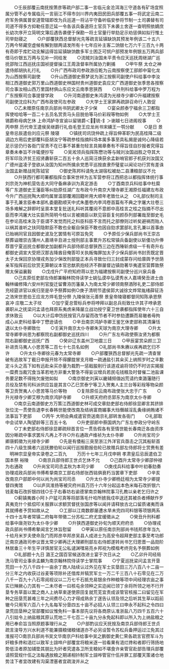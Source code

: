 <!-- { "loadSidebar": true } -->
　　○壬辰部覆云南抚按萧彦等疏户部二事一言临元金沧洱海三守道各有矿场宜照属分管不必专属临元一言丽江不得市剑川界内夷田民田兵部覆五事一将武定云南二府军务俱属普安道管辖即改为兵巡道一将沾平守备听临安参将节制一土司袭替有司司道不得多方抑勒任意迁延一令各该兵备道将土官员下未袭土舍逐一查明照依嫡庶长幼次序开立简明文簿后遇告袭便于保勘一将土官量行举劾足示劝惩俱如拟行惟土司举劾寝之
　　○户部覆狭西总督郜光先等疏言延镇缺饷其预发年例该二十五六万两今帑藏空虚候有解到银两请发所有十七年应补主客二饷银七万六千三百九十两有奇即于库贮动支解运得旨延镇缺饷数多军士困乏可悯户部预发年例银五万两兵部借马价银五万两与见补一同给发
　　○流贼刘汝国未平责令应天巡抚周继湖广巡抚邵陛江西巡抚庄国祯提督操江王周汲督率所属协力剿捕
　　○甲午祭  太仓之神遣侍郎胡执礼行礼
　　○升广西布政司参政游应乾为云南按察使工部郎中甯化龙为山西按察司副使
　　○升山西道御史蔡梦说为浙江按察司副使户科给事中李汝相江西道御史郭万里山西道御史林国材贵州道御史袁应文广西道御史张季思各按察司佥事汝相山西万里国材俱山东应文云南季思狭西
　　○升刑科给事中罗万程为广东按察司佥事提督学政
　　○升河南道御史朱鸿谟为光禄寺少卿○升福建按察司副使沈应科为广西布政使司左参政
　　○大学士王家屏再疏辞召命行人敦促
　　○乙未赠原任南京兵部尚书阴武卿太子少保
　　○宴朵颜泰宁福余三卫都指挥使哈哈等一百二十五员名赏贡马头目脱伯等马价彩叚等物如例
　　○大学士王锡爵称母病乞休  上命鸿胪寺宣谕以留锡爵＜锍-釒＞谢越七日进阁视事
　　○丙申祭  历代帝王遣侯吴继爵行礼伯毛登王应龙尚书宋纁王一鹗分献
　　○是日  景皇帝忌辰遣伯刘应元祭  陵寝
　　○镇抚司讯饶仲疏上得旨伸革职为民高桂降二级调边方用后吏部覆科臣胡汝宁等疏参桂指摘科场本属多事至具私揭是诚何心降级若足示惩仍行各衙门官责不在已事不甚重勿轻言具揭章奏有不得旨径自抄报者究得旨章奏未奉旨不许辄便抄写
　　○吴淞领兵指挥陈懋功等与贼刘汝国战胜之夺其大将军印及济贫王招贤纛斩获二百五十余人巡简汪焕获余孟新哨官郎子机获刘汝国又广德州盗凌子登欲从汝国为知州所擒余党悉平巡按直隶乔璧星以闻论功行赏有差诛汝国孟新赠战死陈钺官
　　○御史陈邦科请免太湖宿松被劫二县漕粮部议不允
　　○升狭西行都司署都指挥佥事宋世祥为五军营参将江西把总以都指挥体统行事刘宗尧为神机营佐击大同守备麻承训为真定游击
　　○丁酉南京兵科给事中杜縻等广东道御史王藩臣等纠劾原任湖广左布政今升南京大理寺卿王湘原任福建左布政今升广西巡抚陶大顺均属冒滥部覆湘回籍听用大顺年老致仕从之　○礼部仪制司主事于孔兼言臣奉本部札委磨勘顺天中式朱墨卷内李鸿卷首篇有不典之字屠大壮卷三场多难解之辞即时呈禀本堂复批送礼科听其覆阅不意郎中高桂言之桂之指摘不尽出臣而李鸿屠大壮实臣所简明今桂以言被摘臣以默见容臣复何颜忝列部署哉至御史毛在参论高桂末及于臣谓不发觉而托之科臣科臣不言而托之部僚则过听矣避祸而贻人以祸其谁听之扶同隐默臣不敢也全躯自保臣不敢也因自劾求罢部礼言孔兼以首事由已贻祸同官且因御史波及乞罢情有可原旨免究
　　○予原任少保兵部尚书王崇古祭葬谥赠崇古蒲州人嘉靖辛丑进士授刑部主事累升苏松常镇兵备副使以斩倭功升俸荐晋宁夏巡抚佥都御史加副都升兵部侍郎总督狭西三边在西陲斩虏级一千有奇升右都御史调宣大受把汉那吉降酋目俺答叩关执叛悔罪加太子少保兵部尚书封贡既定晋太子太保回京协理戎务加少保改刑部旋正本兵寻致仕归三封成蒙存问给廪舆予世荫亲军指挥前后钦赏无算朝议本官忠猷夙抱经济不群屡督边镇勋著华夷遣官营葬致祭赠太保谥襄毅
　　○戊戌升广平府知府蒋以忠为福建按察司副使分巡兴泉兵备
　　○己亥原任吏部左侍郎兼翰林院侍读学士姚弘谟卒弘谟秀水人嘉靖癸丑进士由翰林编修降六安州判官旋迁留曹洊历藩臬入为南太常少卿领南祭酒陟礼吏二部侍郎充经筵讲官以疾归至是卒予祭葬如例○庚子清明节遣侯郭大诚徐文烨常胤绪薛钲汤之浩宋世恩伯王应龙方烨毛登分祭  九陵侯张元善祭  景皇帝陵寝都督同知陈承恩祭  哀冲  庄敬二太子坟
　　○加宁夏总管标兵参将哱拜以副总兵衔致仕许其子哱承恩袭职从之抚梁问孟请也拜原系夷虏来降屡立战功授宁夏卫世袭都指挥使年六十三自求休致云
　　○以大计后申饬抚按官凡存留而改节者不时参劾遭蹶而易辙者毋拘成心从吏科给事中丁懋逊请也
　　○辛丑南京鸿胪寺卿王鉴乞休吏部称其清廉恬退以太仆寺卿致仕
　　○壬寅升南京太仆寺卿朱天球为南京大理寺卿
　　○升太常寺卿李尚思为都察院右副都御史巡抚四川
　　○升广东左布政使蔡汝贤为都察院右副都御史巡抚广西
　　○癸卯辽东盖州卫地震三日
　　○甲辰宴赏朵颜三卫补进贡马夷人小思苦等二百七十七员名如例
　　○礼部尚书朱赓以疾再疏乞归不许
　　○升太仆寺卿徐元春为太常寺卿
　　○户部覆狭西总督郜光先疏一清查冒破有逃故军丁截日申报开除不得朦胧冒支月粮一疏通盐引其籴买上纳照岁时之丰歉定斗头之高下如有远赴籴买亦量为裁酌一惩戢朘削行该道戎谕将领仍不时访实揭报一糜费当裁冗食当革若地方非重大警急不得妄议增兵若民屯钱粮及时督催二池盐课务要足数不得拖欠废弛如拟
　　○南京御史刘寅以畿辅频值凶荒请约束潞藩随行员役及禁有司科派供应旨是其言○乙巳赏泰宁等卫入贺夷人主兰台等彩叚等物朵颜等卫贡贺夷人小思苦等马价等物
　　○复除原任云南布政使张大忠于广东
　　○升光禄寺少卿艾穆为南京鸿胪寺卿
　　○升顺天府府丞郭东为南京太仆寺卿
　　○南京云南道御史方万策江西道御史林可成交章劾吏部右侍郎徐显卿言其挤排张位沈一贯使告退李长春韩世能使改南及结纳富商媚事大珰僭越淫乱夤缘纳贿诸不法事旨下吏部
　　○丙午  大明会典成遣官赍送南京礼部转发各衙门
　　○礼部取中会试举人陶望龄等三百五十名
　　○升吏部郎中蔡国炳为广东左参政分守岭东
　　○丁未吏部右侍郎徐显卿疏辩首言位一贯告假各有至情世能长春南迁各由资序因分晰疏中事求罢斥凡再上不许○升右通政卢维祯为太仆寺卿
　　○升尚宝司少卿唐鹤徵为光禄寺少卿
　　○先是有倭船三突至浙江外洋官兵亟击之沉其船斩首四十八级生擒者六巡抚滕伯轮以闻行巡按勘报伯轮已故赠兵部左侍郎将士赏赉有差
　明神宗显皇帝实录卷之二百九
　　万历十七年三月戊申朔  孝肃皇后忌辰遣伯卫国本祭  裕陵
　　○南京兵部侍郎王世贞乞休不允
　　○己酉升太常寺少卿邵仲禄为右通政
　　○升尚宝司司丞孟秋为本司少卿
　　○庚戌兵科给事中叶初春劾奏协理戎政兵部尚书傅希挚南京工部右侍郎张西铭俱衰朽当罢章下吏部
　　○辛亥改南京户部郎中何以尚为尚宝司司丞
　　○升太仆寺少卿杨廷相为太常寺少卿提督四夷馆
　　○以庐凤淮扬等被灾府州县万历十六年分起运本色米每石改折银六钱麦每石改折银四钱○壬子右春坊右谕德掌南京翰林院事习孔教以亲老乞归许之
　　○蓟镇夷酋小阿卜户猛可真等将部落毛什哈所掳我戍卒送还其被杀者缚献作歹真夷克什个抵偿叩关服罪以求额赏督抚张国彦等以闻并请释放古北口留质诸夷而诛其就缚者予赏如故从之
　　○工部以江南数郡屡遭水旱未完四司料银等项银两系十四十五年者常镇二府每年带徵二分苏松二府尤宜缓徵从之
　　○癸丑升刑科都给事中唐尧钦为太仆寺少卿
　　○升狭西道御史孙旬为顺天府府丞
　　○协理戎政兵部尚书傅希摰闻言乞休旨慰留
　　○甲寅以原任南京刑部尚书钱邦彦年当九十给月米岁夫使命及门而邦彦卒邦彦吴县人成进士为高安令超拜吏部主事至考功郎迁南京通政司参议晋太常少卿再迁大理卿刑部左右侍郎遂转尚书乞归恩晋一品勋阶林居垂三十年生平详慎居官无公私谴渊嘿易亮乡邦视为模楷考终完名予祭葬如例
　　○礼部题十九日  潞王之国百官候送改进士宴于次日从之
　　○乙卯升司经局洗马管司业事余孟麟为南京翰林院侍读学士掌院事
　　○宁夏巡抚梁问孟言开垦荒田一十万八千四十一亩余丁商人陆续认过外见在军士实垦田三万八百八十二亩一分三年之内收获过谷麦等项除补还借库并犒赏军士一万二千三百八十石零见在二万八千一百九十八石零阅视议以二万七千石抵充易银余作种粮等项中间经理农亩之事实已殚厥心力其有一二未尽者一曰核屯余领种之实迩闻已领丁余将所领之地不行开垦专务草苗以鬻之商人上纳草束遂使原田复就荒芜宜责成该管官核报二曰留见在军种之田垦荒甚难三年之间费尽心力才得成熟余丁遂告认领及领之后听其生草以蹈前辙今只用军六百八十九名每军分垦四五十亩不必招人认领三曰申永不起科之令四曰录荒田垦种之官部覆如议惟免科一事本部先议将各商原认准浙盐八万四千五百六十八引姑令上纳盐粮其原认荒地二千七百二十亩九分永免起科即以所入为上纳盐粮之用已奉俞旨当照原题事理行从之
　　○户部酌议应天抚按及南京兵部侍郎王世贞疏言浚导方兴水利道不能兼摄粮储粮储道亦不必另设暂令苏松兵备押运过江免其过淮报可○南京兵部尚书吴文华南京户科给事中吴之鹏御史黄仁荣各疏言官攒军斗为奸粮多搀和浥烂以致军士諠哗户部覆宜将粮米逐一验看果有浥烂搀和者即行筛扬地势低洼者原加铺垫其朋比为奸者究遣各卫所支粮如不堪食许亲管官赴部告理兵部覆请照营规什伍之法每遇放粮之期递相钤制军士諠哗管官什伍并罪工部覆天策诸仓地势洼下者宜改建有沟渠湮塞者宜疏浚并从之
